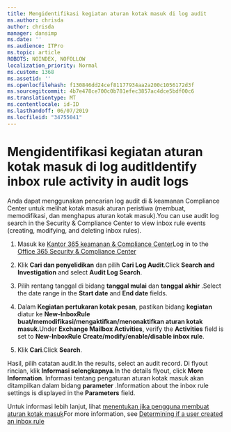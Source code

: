 ```yaml
---
title: Mengidentifikasi kegiatan aturan kotak masuk di log audit
ms.author: chrisda
author: chrisda
manager: dansimp
ms.date: ''
ms.audience: ITPro
ms.topic: article
ROBOTS: NOINDEX, NOFOLLOW
localization_priority: Normal
ms.custom: 1368
ms.assetid: ''
ms.openlocfilehash: f130846dd24cef81177934aa2a200c1056172d3f
ms.sourcegitcommit: 4b7e478ce700c0b781efec3857ac4dce5bdf00c6
ms.translationtype: MT
ms.contentlocale: id-ID
ms.lasthandoff: 06/07/2019
ms.locfileid: "34755041"
---
```

# <a name="identify-inbox-rule-activity-in-audit-logs"></a><span data-ttu-id="cadaa-102">Mengidentifikasi kegiatan aturan kotak masuk di log audit</span><span class="sxs-lookup"><span data-stu-id="cadaa-102">Identify inbox rule activity in audit logs</span></span>

<span data-ttu-id="cadaa-103">Anda dapat menggunakan pencarian log audit di & keamanan Compliance Center untuk melihat kotak masuk aturan peristiwa (membuat, memodifikasi, dan menghapus aturan kotak masuk).</span><span class="sxs-lookup"><span data-stu-id="cadaa-103">You can use audit log search in the Security & Compliance Center to view inbox rule events (creating, modifying, and deleting inbox rules).</span></span>

1. <span data-ttu-id="cadaa-104">Masuk ke [Kantor 365 keamanan & Compliance Center](https://protection.office.com/)</span><span class="sxs-lookup"><span data-stu-id="cadaa-104">Log in to the [Office 365 Security & Compliance Center](https://protection.office.com/)</span></span>

2. <span data-ttu-id="cadaa-105">Klik **Cari dan penyelidikan** dan pilih **Cari Log Audit**.</span><span class="sxs-lookup"><span data-stu-id="cadaa-105">Click **Search and Investigation** and select **Audit Log Search**.</span></span>

3. <span data-ttu-id="cadaa-106">Pilih rentang tanggal di bidang **tanggal mulai** dan **tanggal akhir** .</span><span class="sxs-lookup"><span data-stu-id="cadaa-106">Select the date range in the **Start date** and **End date** fields.</span></span>

4. <span data-ttu-id="cadaa-107">Dalam **Kegiatan pertukaran kotak pesan**, pastikan bidang **kegiatan** diatur ke **New-InboxRule buat/memodifikasi/mengaktifkan/menonaktifkan aturan kotak masuk**.</span><span class="sxs-lookup"><span data-stu-id="cadaa-107">Under **Exchange Mailbox Activities**, verify the **Activities** field is set to **New-InboxRule Create/modify/enable/disable inbox rule**.</span></span>

5. <span data-ttu-id="cadaa-108">Klik **Cari**.</span><span class="sxs-lookup"><span data-stu-id="cadaa-108">Click **Search**.</span></span>

<span data-ttu-id="cadaa-109">Hasil, pilih catatan audit.</span><span class="sxs-lookup"><span data-stu-id="cadaa-109">In the results, select an audit record.</span></span> <span data-ttu-id="cadaa-110">Di flyout rincian, klik **Informasi selengkapnya**.</span><span class="sxs-lookup"><span data-stu-id="cadaa-110">In the details flyout, click **More Information**.</span></span> <span data-ttu-id="cadaa-111">Informasi tentang pengaturan aturan kotak masuk akan ditampilkan dalam bidang **parameter** .</span><span class="sxs-lookup"><span data-stu-id="cadaa-111">Information about the inbox rule settings is displayed in the **Parameters** field.</span></span>

<span data-ttu-id="cadaa-112">Untuk informasi lebih lanjut, lihat [menentukan jika pengguna membuat aturan kotak masuk](https://docs.microsoft.com//office365/securitycompliance/auditing-troubleshooting-scenarios#determining-if-a-user-created-an-inbox-rule)</span><span class="sxs-lookup"><span data-stu-id="cadaa-112">For more information, see [Determining if a user created an inbox rule](https://docs.microsoft.com//office365/securitycompliance/auditing-troubleshooting-scenarios#determining-if-a-user-created-an-inbox-rule)</span></span>
